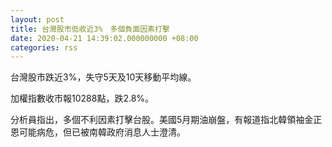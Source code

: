 ```yaml
---
layout: post
title: 台灣股市低收近3%　多個負面因素打擊
date: 2020-04-21 14:39:02.000000000 +08:00
categories: rss
---
```


台灣股市跌近3%，失守5天及10天移動平均線。

加權指數收市報10288點，跌2.8%。

分析員指出，多個不利因素打擊台股。美國5月期油崩盤，有報道指北韓領袖金正恩可能病危，但已被南韓政府消息人士澄清。
